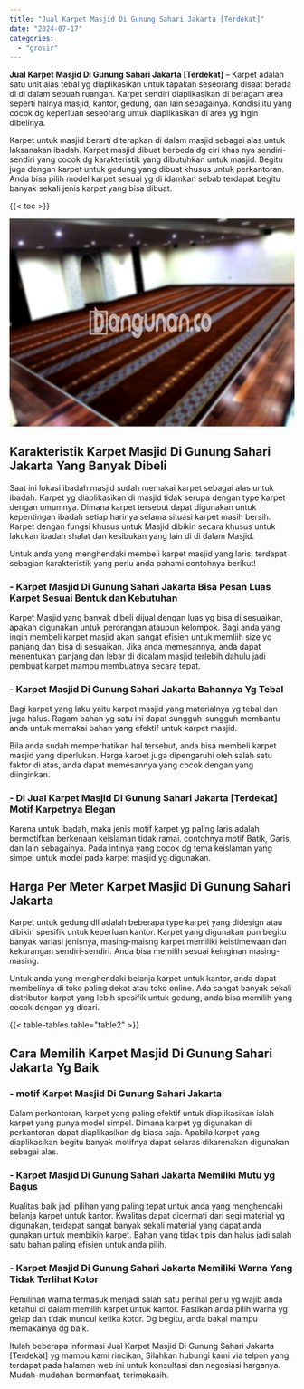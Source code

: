 ```yaml
---
title: "Jual Karpet Masjid Di Gunung Sahari Jakarta [Terdekat]"
date: "2024-07-17"
categories: 
  - "grosir"
---
```


**Jual Karpet Masjid Di Gunung Sahari Jakarta \[Terdekat\]** – Karpet adalah satu unit alas tebal yg diaplikasikan untuk tapakan seseorang disaat berada di di dalam sebuah ruangan. Karpet sendiri diaplikasikan di beragam area seperti halnya masjid, kantor, gedung, dan lain sebagainya. Kondisi itu yang cocok dg keperluan seseorang untuk diaplikasikan di area yg ingin dibelinya.

Karpet untuk masjid berarti diterapkan di dalam masjid sebagai alas untuk laksanakan ibadah. Karpet masjid dibuat berbeda dg ciri khas nya sendiri-sendiri yang cocok dg karakteristik yang dibutuhkan untuk masjid. Begitu juga dengan karpet untuk gedung yang dibuat khusus untuk perkantoran. Anda bisa pilih model karpet sesuai yg di idamkan sebab terdapat begitu banyak sekali jenis karpet yang bisa dibuat.

{{< toc >}}

![Jual Karpet Masjid Di Gunung Sahari Jakarta [Terdekat]](/images/grosir-karpet-murah-71.png)

## Karakteristik Karpet Masjid Di Gunung Sahari Jakarta Yang Banyak Dibeli

Saat ini lokasi ibadah masjid sudah memakai karpet sebagai alas untuk ibadah. Karpet yg diaplikasikan di masjid tidak serupa dengan type karpet dengan umumnya. Dimana karpet tersebut dapat digunakan untuk kepentingan ibadah setiap harinya selama situasi karpet masih bersih. Karpet dengan fungsi khusus untuk Masjid dibikin secara khusus untuk lakukan ibadah shalat dan kesibukan yang lain di di dalam Masjid.

Untuk anda yang menghendaki membeli karpet masjid yang laris, terdapat sebagian karakteristik yang perlu anda pahami contohnya berikut!

### \- Karpet Masjid Di Gunung Sahari Jakarta Bisa Pesan Luas Karpet Sesuai Bentuk dan Kebutuhan

Karpet Masjid yang banyak dibeli dijual dengan luas yg bisa di sesuaikan, apakah digunakan untuk perorangan ataupun kelompok. Bagi anda yang ingin membeli karpet masjid akan sangat efisien untuk memliih size yg panjang dan bisa di sesuaikan. Jika anda memesannya, anda dapat menentukan panjang dan lebar di didalam masjid terlebih dahulu jadi pembuat karpet mampu membuatnya secara tepat.

### \- Karpet Masjid Di Gunung Sahari Jakarta Bahannya Yg Tebal

Bagi karpet yang laku yaitu karpet masjid yang materialnya yg tebal dan juga halus. Ragam bahan yg satu ini dapat sungguh-sungguh membantu anda untuk memakai bahan yang efektif untuk karpet masjid.

Bila anda sudah memperhatikan hal tersebut, anda bisa membeli karpet masjid yang diperlukan. Harga karpet juga dipengaruhi oleh salah satu faktor di atas, anda dapat memesannya yang cocok dengan yang diinginkan.

### \- Di Jual Karpet Masjid Di Gunung Sahari Jakarta \[Terdekat\] Motif Karpetnya Elegan

Karena untuk ibadah, maka jenis motif karpet yg paling laris adalah bermotifkan berkenaan keislaman tidak ramai. contohnya motif Batik, Garis, dan lain sebagainya. Pada intinya yang cocok dg tema keislaman yang simpel untuk model pada karpet masjid yg digunakan.

## Harga Per Meter Karpet Masjid Di Gunung Sahari Jakarta

Karpet untuk gedung dll adalah beberapa type karpet yang didesign atau dibikin spesifik untuk keperluan kantor. Karpet yang digunakan pun begitu banyak variasi jenisnya, masing-maisng karpet memiliki keistimewaan dan kekurangan sendiri-sendiri. Anda bisa memilih sesuai keinginan masing-masing.

Untuk anda yang menghendaki belanja karpet untuk kantor, anda dapat membelinya di toko paling dekat atau toko online. Ada sangat banyak sekali distributor karpet yang lebih spesifik untuk gedung, anda bisa memilih yang cocok dengan yg dicari.

{{< table-tables table="table2" >}}

## Cara Memilih Karpet Masjid Di Gunung Sahari Jakarta Yg Baik

### \- motif Karpet Masjid Di Gunung Sahari Jakarta

Dalam perkantoran, karpet yang paling efektif untuk diaplikasikan ialah karpet yang punya model simpel. Dimana karpet yg digunakan di perkantoran dapat diaplikasikan dg biasa saja. Apabila karpet yang diaplikasikan begitu banyak motifnya dapat selaras dikarenakan digunakan sebagai alas.

### \- Karpet Masjid Di Gunung Sahari Jakarta Memiliki Mutu yg Bagus

Kualitas baik jadi pilihan yang paling tepat untuk anda yang menghendaki belanja karpet untuk kantor. Kwalitas dapat dicermati dari segi material yg digunakan, terdapat sangat banyak sekali material yang dapat anda gunakan untuk membikin karpet. Bahan yang tidak tipis dan halus jadi salah satu bahan paling efisien untuk anda pilih.

### \- Karpet Masjid Di Gunung Sahari Jakarta Memiliki Warna Yang Tidak Terlihat Kotor

Pemilihan warna termasuk menjadi salah satu perihal perlu yg wajib anda ketahui di dalam memilih karpet untuk kantor. Pastikan anda pilih warna yg gelap dan tidak muncul ketika kotor. Dg begitu, anda bakal mampu memakainya dg baik.

Itulah beberapa informasi Jual Karpet Masjid Di Gunung Sahari Jakarta \[Terdekat\] yg mampu kami rincikan, Silahkan hubungi kami via telpon yang terdapat pada halaman web ini untuk konsultasi dan negosiasi harganya. Mudah-mudahan bermanfaat, terimakasih.
